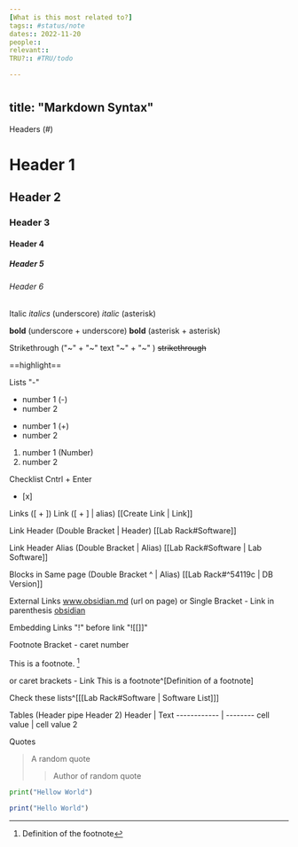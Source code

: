 ```yaml
---
[What is this most related to?]  
tags:: #status/note
dates:: 2022-11-20  
people::  
relevant::  
TRU?:: #TRU/todo

---
```


# 

title: "Markdown Syntax"
---
Headers (#)
# Header 1
## Header 2
### Header 3
#### Header 4
##### Header 5
###### Header 6

Italic
_italics_ (underscore)
*italic* (asterisk)

__bold__ (underscore + underscore)
**bold** (asterisk + asterisk)

Strikethrough ("~" + "~" text "~" + "~" )
~~strikethrough~~

==highlight==

Lists
"-"
- number 1 (-)
- number 2

+ number 1 (+)
+ number 2

1. number 1 (Number)
2. number 2


Checklist
Cntrl + Enter
- [x] 

Links  ([ + ])
	Link ([ + ] | alias)
[[Create Link | Link]]

Link Header (Double Bracket | Header)
[[Lab Rack#Software]]

Link Header Alias (Double Bracket | Alias)
[[Lab Rack#Software | Lab Software]]

Blocks in Same page (Double Bracket ^ | Alias)
[[Lab Rack#^54119c | DB Version]]

External Links
www.obsidian.md (url on page)
or
Single Bracket - Link in parenthesis
[obsidian](https://obsidian.md) 

Embedding Links
"!" before link "![[]]"

Footnote Bracket - caret number 

This is a footnote. [^1]

[^1]:Definition of the footnote

or
caret brackets - Link
This is a footnote^[Definition of a footnote]

Check these lists^[[[Lab Rack#Software | Software List]]]


Tables (Header pipe Header 2)
Header | Text
------------ | --------
cell value | cell value 2





Quotes
> A random quote
>> Author of random quote


````py
print("Hellow World")
````

````js
print("Hello World")
````























